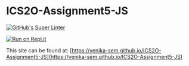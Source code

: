 # ICS2O-Assignment5-JS

[![GitHub's Super Linter](https://github.com/venika-sem/ICS2O-Assignment5-JS/workflows/GitHub's%20Super%20Linter/badge.svg)](https://github.com/venika-sem/ICS2O-Assignment5-JS/actions)

[![Run on Repl.it](https://repl.it/badge/github/venika-sem/ICS2O-Assignment5-JS)](https://repl.it/github/venika-sem/ICS2O-Assignment5-JS)

This site can be found at: [https://venika-sem.github.io/ICS2O-Assignment5-JS](https://venika-sem.github.io/ICS2O-Assignment5-JS)
